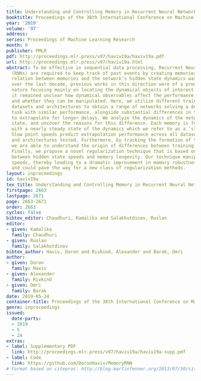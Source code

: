 ```yaml
---
title: Understanding and Controlling Memory in Recurrent Neural Networks
booktitle: Proceedings of the 36th International Conference on Machine Learning
year: '2019'
volume: '97'
address: 
series: Proceedings of Machine Learning Research
month: 0
publisher: PMLR
pdf: http://proceedings.mlr.press/v97/haviv19a/haviv19a.pdf
url: http://proceedings.mlr.press/v97/haviv19a.html
abstract: To be effective in sequential data processing, Recurrent Neural Networks
  (RNNs) are required to keep track of past events by creating memories. While the
  relation between memories and the network’s hidden state dynamics was established
  over the last decade, previous works in this direction were of a predominantly descriptive
  nature focusing mainly on locating the dynamical objects of interest. In particular,
  it remained unclear how dynamical observables affect the performance, how they form
  and whether they can be manipulated. Here, we utilize different training protocols,
  datasets and architectures to obtain a range of networks solving a delayed classification
  task with similar performance, alongside substantial differences in their ability
  to extrapolate for longer delays. We analyze the dynamics of the network’s hidden
  state, and uncover the reasons for this difference. Each memory is found to be associated
  with a nearly steady state of the dynamics which we refer to as a ’slow point’.
  Slow point speeds predict extrapolation performance across all datasets, protocols
  and architectures tested. Furthermore, by tracking the formation of the slow points
  we are able to understand the origin of differences between training protocols.
  Finally, we propose a novel regularization technique that is based on the relation
  between hidden state speeds and memory longevity. Our technique manipulates these
  speeds, thereby leading to a dramatic improvement in memory robustness over time,
  and could pave the way for a new class of regularization methods.
layout: inproceedings
id: haviv19a
tex_title: Understanding and Controlling Memory in Recurrent Neural Networks
firstpage: 2663
lastpage: 2671
page: 2663-2671
order: 2663
cycles: false
bibtex_editor: Chaudhuri, Kamalika and Salakhutdinov, Ruslan
editor:
- given: Kamalika
  family: Chaudhuri
- given: Ruslan
  family: Salakhutdinov
bibtex_author: Haviv, Doron and Rivkind, Alexander and Barak, Omri
author:
- given: Doron
  family: Haviv
- given: Alexander
  family: Rivkind
- given: Omri
  family: Barak
date: 2019-05-24
container-title: Proceedings of the 36th International Conference on Machine Learning
genre: inproceedings
issued:
  date-parts:
  - 2019
  - 5
  - 24
extras:
- label: Supplementary PDF
  link: http://proceedings.mlr.press/v97/haviv19a/haviv19a-supp.pdf
- label: Code
  link: https://github.com/DoronHaviv/MemoryRNN
# Format based on citeproc: http://blog.martinfenner.org/2013/07/30/citeproc-yaml-for-bibliographies/
---
```

